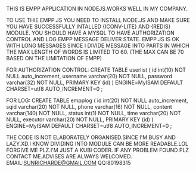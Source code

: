 THIS IS EMPP APPLICATION IN NODEJS.WORKS WELL IN MY COMPANY.

TO USE THIE EMPP.JS YOU NEED TO INSTALL NODE.JS AND MAKE SURE YOU HAVE SUCCESSFULLY INTALLED {ICONV-LITE} AND {REDIS} MODULE. YOU SHOULD HAVE A MYSQL TO HAVE AUTHORIZATION CONTROL AND LOG EMPP MESSAGE DELIVER STATE.
EMPP.JS IS OK WITH LONG MESSAGES SINCE I DIVIDE MESSAGE INTO PARTS IN WHICH THE MAX LENGTH OF WORDS IS LIMITED TO 60. 
(THE MAX CAN BE 70 BASED ON THE LIMITATION OF EMPP)

FOR AUTHORIZATION CONTROL: CREATE TABLE userlist ( id int(10) NOT NULL auto_increment, username varchar(20) NOT NULL, password varchar(32) NOT NULL, PRIMARY KEY (id) ) ENGINE=MyISAM DEFAULT CHARSET=utf8 AUTO_INCREMENT=0 ;

FOR LOG: CREATE TABLE empplog ( id int(20) NOT NULL auto_increment, sqid varchar(20) NOT NULL, phone varchar(16) NOT NULL, content varchar(140) NOT NULL, status int(1) NOT NULL, time varchar(20) NOT NULL, executor varchar(20) NOT NULL, PRIMARY KEY (id) ) ENGINE=MyISAM DEFAULT CHARSET=utf8 AUTO_INCREMENT=0 ;

THE CODE IS NOT ELABORATELY ORGANISED.SINCE I'M BUSY AND LAZY.XD.I KNOW DIVIDING INTO MODULE CAN BE MORE READABLE.LOL FORGIVE ME PLZ.I'M JUST A KUBI CODER. IF ANY PROBLEM FOUND PLZ CONTACT ME.ADVISES ARE ALWAYS WELCOMED. EMAIL:SUNRICHARDE@GMAIL.COM QQ:80198315

